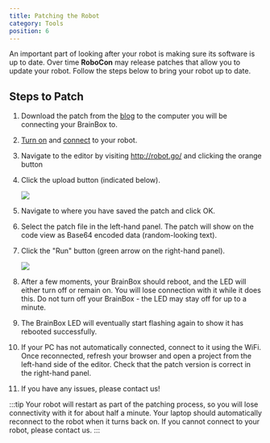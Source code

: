 ```yaml
---
title: Patching the Robot
category: Tools
position: 6
---
```

An important part of looking after your robot is making sure its software is up to date. Over time **RoboCon** may release patches that allow you to update your robot. Follow the steps below to bring your robot up to date.

## Steps to Patch

1. Download the patch from the [blog](https://robocon.uk/blog/) to the computer you will be connecting your BrainBox to. 
2. [Turn on](/tutorials/turning-everything-on) and [connect](/tools/connecting) to your robot. 
3. Navigate to the editor by visiting <http://robot.go/> and clicking the orange button 
4. Click the upload button (indicated below). 

   ![](/images/upload-button.png)
5. Navigate to where you have saved the patch and click OK. 
6. Select the patch file in the left-hand panel. The patch will show on the code view as Base64 encoded data (random-looking text). 
7. Click the "Run" button (green arrow on the right-hand panel). 

   ![](/images/run-button.png)
8. After a few moments, your BrainBox should reboot, and the LED will either turn off or remain on. You will lose connection with it while it does this. Do not turn off your BrainBox - the LED may stay off for up to a minute.
9. The BrainBox LED will eventually start flashing again to show it has rebooted successfully. 
10. If your PC has not automatically connected, connect to it using the WiFi. Once reconnected, refresh your browser and open a project from the left-hand side of the editor. Check that the patch version is correct in the right-hand panel.  
11. If you have any issues, please contact us!

:::tip
Your robot will restart as part of the patching process, so you will lose connectivity with it for about half a minute. Your laptop should automatically reconnect to the robot when it turns back on. If you cannot connect to your robot, please contact us.
:::